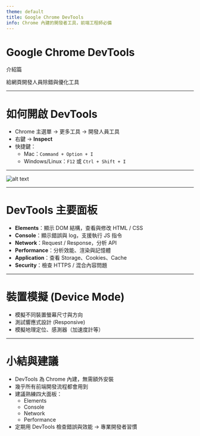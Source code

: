 ```yaml
---
theme: default
title: Google Chrome DevTools
info: Chrome 內建的開發者工具，前端工程師必備
---
```


# Google Chrome DevTools 
介紹篇

給網頁開發人員除錯與優化工具  

---
 
# 如何開啟 DevTools

- Chrome 主選單 → 更多工具 → 開發人員工具  
- 右鍵 → **Inspect**  
- 快捷鍵：  
  - Mac：`Command + Option + I`  
  - Windows/Linux：`F12` 或 `Ctrl + Shift + I`  

---

![alt text](/screenshot.png)

---

# DevTools 主要面板

- **Elements**：顯示 DOM 結構，查看與修改 HTML / CSS  
- **Console**：顯示錯誤與 log，支援執行 JS 指令  
- **Network**：Request / Response，分析 API  
- **Performance**：分析效能、渲染與記憶體  
- **Application**：查看 Storage、Cookies、Cache  
- **Security**：檢查 HTTPS / 混合內容問題

---

# 裝置模擬 (Device Mode)

- 模擬不同裝置螢幕尺寸與方向  
- 測試響應式設計 (Responsive)  
- 模擬地理定位、感測器（加速度計等）  

---

# 小結與建議

- DevTools 為 Chrome 內建，無需額外安裝  
- 幾乎所有前端開發流程都會用到  
- 建議熟練四大面板：  
  - Elements  
  - Console  
  - Network  
  - Performance  
- 定期用 DevTools 檢查錯誤與效能 → 專業開發者習慣  

